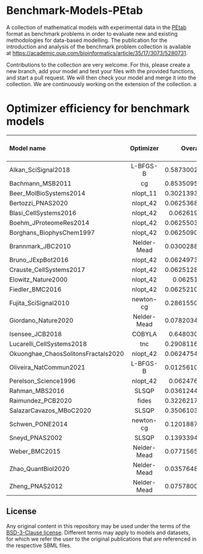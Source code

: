 # Benchmark-Models-PEtab
A collection of mathematical models with experimental data in the [PEtab](https://github.com/PEtab-dev) format as benchmark problems in order to evaluate new and existing methodologies for data-based modelling. The publication for the introduction and analysis of the benchmark problem collection is available at https://academic.oup.com/bioinformatics/article/35/17/3073/5280731.

Contributions to the collection are very welcome. For this, please create a new branch, add your model and test your files with the provided functions, and start a pull request. We will then check your model and merge it into the collection. We are continuously working on the extension of the collection.
a
# Optimizer efficiency for benchmark models
|Model name|Optimizer|Overall efficiency|Number of starts|
|:---| :---:| ---:|---:|
|Alkan_SciSignal2018|L-BFGS-B|0.5873002343726723|250
|Bachmann_MSB2011|cg|0.8535095423511391|250
|Beer_MolBioSystems2014|nlopt_11|0.3021393820412641|250
|Bertozzi_PNAS2020|nlopt_42|0.0625368965225103|250
|Blasi_CellSystems2016|nlopt_42|0.062619053603697|250
|Boehm_JProteomeRes2014|nlopt_42|0.0625503158813442|250
|Borghans_BiophysChem1997|nlopt_42|0.0625090423025281|250
|Brannmark_JBC2010|Nelder-Mead|0.0300288309625841|250
|Bruno_JExpBot2016|nlopt_42|0.0624973327924617|250
|Crauste_CellSystems2017|nlopt_42|0.0625128653808899|250
|Elowitz_Nature2000|nlopt_42|0.06251683093855|250
|Fiedler_BMC2016|nlopt_42|0.0625210244076697|250
|Fujita_SciSignal2010|newton-cg|0.2861550080202327|250
|Giordano_Nature2020|Nelder-Mead|0.0782034592682471|250
|Isensee_JCB2018|COBYLA|0.648030745923714|250
|Lucarelli_CellSystems2018|tnc|0.2908116422868182|250
|Okuonghae_ChaosSolitonsFractals2020|nlopt_42|0.0624754021054171|250
|Oliveira_NatCommun2021|L-BFGS-B|0.0125610504744164|250
|Perelson_Science1996|nlopt_42|0.062476295984509|250
|Rahman_MBS2016|SLSQP|0.0361244345719155|250
|Raimundez_PCB2020|fides|0.3226217261103182|250
|SalazarCavazos_MBoC2020|SLSQP|0.3506103769454492|250
|Schwen_PONE2014|newton-cg|0.1201887849471576|250
|Sneyd_PNAS2002|SLSQP|0.1393394787410767|250
|Weber_BMC2015|Nelder-Mead|0.0771565221791643|250
|Zhao_QuantBiol2020|Nelder-Mead|0.0357648294805615|250
|Zheng_PNAS2012|Nelder-Mead|0.0757800686116193|250

## License

Any original content in this repository may be used under the terms of the [BSD-3-Clause license](LICENSE).
Different terms may apply to models and datasets, for which we refer the user to the original publications
that are referenced in the respective SBML files.

